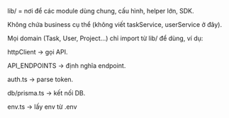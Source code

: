 lib/ = nơi để các module dùng chung, cấu hình, helper lớn, SDK.

Không chứa business cụ thể (không viết taskService, userService ở đây).

Mọi domain (Task, User, Project…) chỉ import từ lib/ để dùng, ví dụ:

httpClient → gọi API.

API_ENDPOINTS → định nghĩa endpoint.

auth.ts → parse token.

db/prisma.ts → kết nối DB.

env.ts -> lấy env từ .env
